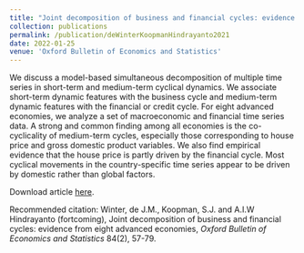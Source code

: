 ```yaml
---
title: "Joint decomposition of business and financial cycles: evidence from eight advanced economies" 
collection: publications 
permalink: /publication/deWinterKoopmanHindrayanto2021 
date: 2022-01-25 
venue: 'Oxford Bulletin of Economics and Statistics' 
---
```

We discuss a model-based simultaneous decomposition of multiple time series in short-term and medium-term cyclical dynamics. We associate short-term dynamic features with the business cycle and medium-term dynamic features with the financial or credit cycle. For eight advanced economies, we analyze a set of macroeconomic and financial time series data. A strong and common finding among all economies is the co-cyclicality of medium-term cycles, especially those corresponding to house price and gross domestic product variables. We also find empirical evidence that the house price is partly driven by the financial cycle. Most cyclical movements in the country-specific time series appear to be driven by domestic rather than global factors.

Download article [here](https://onlinelibrary.wiley.com/share/author/E8GX9YYBBDAZPHT8KV7A?target=10.1111/obes.12459).

Recommended citation: Winter, de J.M., Koopman, S.J. and A.I.W Hindrayanto (fortcoming), Joint decomposition of business and financial cycles: evidence from eight advanced economies, <i>Oxford Bulletin of Economics and Statistics</i> 84(2), 57-79.
